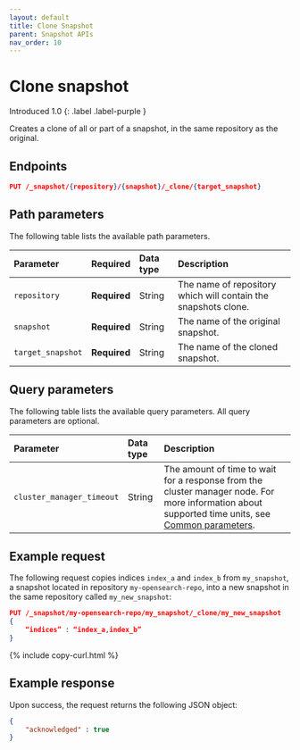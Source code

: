 ```yaml
---
layout: default
title: Clone Snapshot
parent: Snapshot APIs
nav_order: 10
---
```


# Clone snapshot
Introduced 1.0
{: .label .label-purple }

Creates a clone of all or part of a snapshot, in the same repository as the original.


<!-- spec_insert_start
api: snapshot.clone
component: endpoints
-->
## Endpoints
```json
PUT /_snapshot/{repository}/{snapshot}/_clone/{target_snapshot}
```
<!-- spec_insert_end -->

<!-- spec_insert_start
api: snapshot.clone
component: path_parameters
-->
## Path parameters

The following table lists the available path parameters.

| Parameter | Required | Data type | Description |
| :--- | :--- | :--- | :--- |
| `repository` | **Required** | String | The name of repository which will contain the snapshots clone. |
| `snapshot` | **Required** | String | The name of the original snapshot. |
| `target_snapshot` | **Required** | String | The name of the cloned snapshot. |

<!-- spec_insert_end -->


<!-- spec_insert_start
api: snapshot.clone
component: query_parameters
include_deprecated: false
-->
## Query parameters

The following table lists the available query parameters. All query parameters are optional.

| Parameter | Data type | Description |
| :--- | :--- | :--- |
| `cluster_manager_timeout` | String | The amount of time to wait for a response from the cluster manager node. For more information about supported time units, see [Common parameters]({{site.url}}{{site.baseurl}}/api-reference/common-parameters/#time-units). |

<!-- spec_insert_end -->


## Example request

The following request copies indices `index_a` and `index_b` from `my_snapshot`, a snapshot located in repository `my-opensearch-repo`, into a new snapshot in the same repository called `my_new_snapshot`:

```json
PUT /_snapshot/my-opensearch-repo/my_snapshot/_clone/my_new_snapshot
{
	“indices” : “index_a,index_b”
}
```
{% include copy-curl.html %}


## Example response

Upon success, the request returns the following JSON object:

```json
{ 
    "acknowledged" : true
}
```

